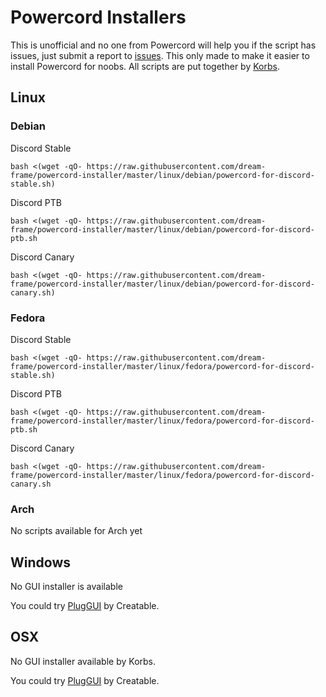 # Powercord Installers
This is unofficial and no one from Powercord will help you if the script has issues, just submit a report to [issues](https://github.com/dream-frame/powercord-installer/issues).
This only made to make it easier to install Powercord for noobs.
All scripts are put together by [Korbs](https://Twitter.com/KorbsStudio).

## Linux
### Debian
Discord Stable
```
bash <(wget -qO- https://raw.githubusercontent.com/dream-frame/powercord-installer/master/linux/debian/powercord-for-discord-stable.sh)
```
Discord PTB
```
bash <(wget -qO- https://raw.githubusercontent.com/dream-frame/powercord-installer/master/linux/debian/powercord-for-discord-ptb.sh
```
Discord Canary
```
bash <(wget -qO- https://raw.githubusercontent.com/dream-frame/powercord-installer/master/linux/debian/powercord-for-discord-canary.sh)
```
### Fedora
Discord Stable
```
bash <(wget -qO- https://raw.githubusercontent.com/dream-frame/powercord-installer/master/linux/fedora/powercord-for-discord-stable.sh)
```
Discord PTB
```
bash <(wget -qO- https://raw.githubusercontent.com/dream-frame/powercord-installer/master/linux/fedora/powercord-for-discord-ptb.sh
```
Discord Canary
```
bash <(wget -qO- https://raw.githubusercontent.com/dream-frame/powercord-installer/master/linux/fedora/powercord-for-discord-canary.sh
```
### Arch
No scripts available for Arch yet

## Windows
No GUI installer is available

You could try [PlugGUI](https://plug.creatable.cafe/) by Creatable.

## OSX
No GUI installer available by Korbs.

You could try [PlugGUI](https://plug.creatable.cafe/) by Creatable.
